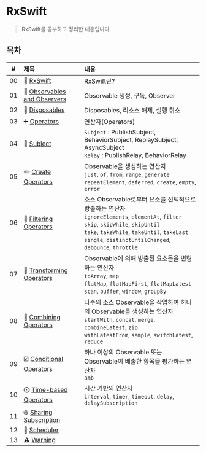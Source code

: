 # RxSwift
> RxSwift를 공부하고 정리한 내용입니다.

## 목차
|#|제목|내용|
|:---:|:---|:---|
|00|👋 [RxSwift](https://github.com/lygon55555/til/blob/main/RxSwift/Chapters/00.%20RxSwift.md)|RxSwift란?|
|01|🔭 [Observables and Observers](https://github.com/lygon55555/til/blob/main/RxSwift/Chapters/01.%20Observables%20and%20Observers.md)|Observable 생성, 구독, Observer|
|02|🧹 [Disposables](https://github.com/lygon55555/til/blob/main/RxSwift/Chapters/02.%20Disposables.md)|Disposables, 리소스 해제, 실행 취소|
|03|➕ [Operators](https://github.com/lygon55555/til/blob/main/RxSwift/Chapters/03.%20Operators.md)|연산자(Operators)|
|04|📖 [Subject](https://github.com/lygon55555/til/blob/main/RxSwift/Chapters/04.%20Subject.md)|`Subject` : PublishSubject, BehaviorSubject, ReplaySubject, AsyncSubject <br/> `Relay` : PublishRelay, BehaviorRelay|
|05|✏️ [Create Operators](https://github.com/lygon55555/til/blob/main/RxSwift/Chapters/05.%20Create%20Operators.md)|Observable을 생성하는 연산자<br/>`just`, `of`, `from`, `range`, `generate`<br/>`repeatElement`, `deferred`, `create`, `empty`, `error`|
|06|🧫 [Filtering Operators](https://github.com/lygon55555/til/blob/main/RxSwift/Chapters/06.%20Filtering%20Operators.md)|소스 Observable로부터 요소를 선택적으로 방출하는 연산자<br/>`ignoreElements`, `elementAt`, `filter`<br/>`skip`, `skipWhile`, `skipUntil`<br/>`take`, `takeWhile`, `takeUntil`, `takeLast`<br/>`single`, `distinctUntilChanged`, `debounce`, `throttle`|
|07|💱 [Transforming Operators](https://github.com/lygon55555/til/blob/main/RxSwift/Chapters/07.%20Transforming%20Operators.md)|Observable에 의해 방출된 요소들을 변형하는 연산자<br/>`toArray`, `map`<br/>`flatMap`, `flatMapFirst`, `flatMapLatest`<br/>`scan`, `buffer`, `window`, `groupBy`|
|08|🎒 [Combining Operators](https://github.com/lygon55555/til/blob/main/RxSwift/Chapters/08.%20Combining%20Operators.md)|다수의 소스 Observable을 작업하여 하나의 Observable을 생성하는 연산자<br/>`startWith`, `concat`, `merge`, `combineLatest`, `zip`<br/>`withLatestFrom`, `sample`, `switchLatest`, `reduce`|
|09|☑️ [Conditional Operators](https://github.com/lygon55555/til/blob/main/RxSwift/Chapters/09.%20Conditional%20Operators.md)|하나 이상의 Observable 또는 Observable이 배출한 항목을 평가하는 연산자<br/>`amb`|
|10|⏲️ [Time-based Operators](https://github.com/lygon55555/til/blob/main/RxSwift/Chapters/10.%20Time-based%20Operators.md)|시간 기반의 연산자<br/>`interval`, `timer`, `timeout`, `delay`, `delaySubscription`|
|11|🌐 [Sharing Subscription](https://github.com/lygon55555/til/blob/main/RxSwift/Chapters/11.%20Sharing%20Subscription.md)||  
|12|📅 [Scheduler](https://github.com/lygon55555/til/blob/main/RxSwift/Chapters/12.%20Scheduler.md)||  
|13|⚠️ [Warning](https://github.com/lygon55555/til/blob/main/RxSwift/Chapters/13.%20Error%20Handling.md)||  